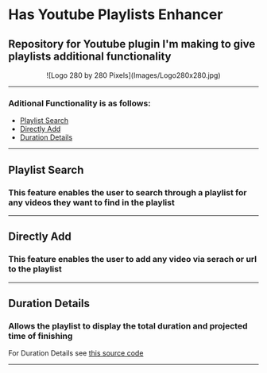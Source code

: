 # Has Youtube Playlists Enhancer

## Repository for Youtube plugin I'm making to give playlists additional functionality
<center>![Logo 280 by 280 Pixels](Images/Logo280x280.jpg)</center>

<hr>

### Aditional Functionality is as follows:

- [Playlist Search](https://github.com/HasanBradfordUni/YoutubePlaylistsEnhancer#playlist-search-)
- [Directly Add](https://github.com/HasanBradfordUni/YoutubePlaylistsEnhancer#directly-add-)
- [Duration Details](https://github.com/HasanBradfordUni/YoutubePlaylistsEnhancer#duration-details-)

<hr>

## Playlist Search <br>
### This feature enables the user to search through a playlist for any videos they want to find in the playlist

<hr>

## Directly Add <br>
### This feature enables the user to add any video via serach or url to the playlist

<hr>

## Duration Details <br>
### Allows the playlist to display the total duration and projected time of finishing 
For Duration Details see [this source code](https://github.com/nrednav/youtube-playlist-duration-calculator) 
<hr>
